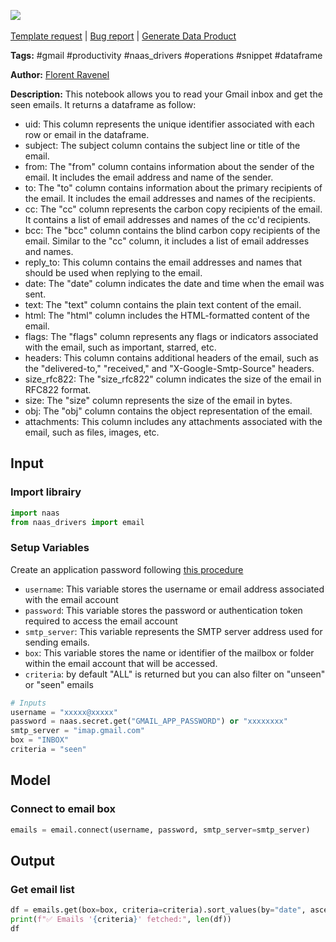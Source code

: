 <a href="https://app.naas.ai/user-redirect/naas/downloader?url=https://raw.githubusercontent.com/jupyter-naas/awesome-notebooks/master/Gmail/Gmail_Get_seen_emails.ipynb" target="_parent"><img src="https://naasai-public.s3.eu-west-3.amazonaws.com/Open_in_Naas_Lab.svg"/></a><br><br><a href="https://github.com/jupyter-naas/awesome-notebooks/issues/new?assignees=&labels=&template=template-request.md&title=Tool+-+Action+of+the+notebook+">Template request</a> | <a href="https://github.com/jupyter-naas/awesome-notebooks/issues/new?assignees=&labels=bug&template=bug_report.md&title=Gmail+-+Get+seen+emails:+Error+short+description">Bug report</a> | <a href="https://app.naas.ai/user-redirect/naas/downloader?url=https://raw.githubusercontent.com/jupyter-naas/awesome-notebooks/master/Naas/Naas_Start_data_product.ipynb" target="_parent">Generate Data Product</a>

**Tags:** #gmail #productivity #naas_drivers #operations #snippet #dataframe

**Author:** [Florent Ravenel](https://www.linkedin.com/in/florent-ravenel)

**Description:** This notebook allows you to read your Gmail inbox and get the seen emails. It returns a dataframe as follow:
- uid: This column represents the unique identifier associated with each row or email in the dataframe.
- subject: The subject column contains the subject line or title of the email.
- from: The "from" column contains information about the sender of the email. It includes the email address and name of the sender.
- to: The "to" column contains information about the primary recipients of the email. It includes the email addresses and names of the recipients.
- cc: The "cc" column represents the carbon copy recipients of the email. It contains a list of email addresses and names of the cc'd recipients.
- bcc: The "bcc" column contains the blind carbon copy recipients of the email. Similar to the "cc" column, it includes a list of email addresses and names.
- reply_to: This column contains the email addresses and names that should be used when replying to the email.
- date: The "date" column indicates the date and time when the email was sent.
- text: The "text" column contains the plain text content of the email.
- html: The "html" column includes the HTML-formatted content of the email.
- flags: The "flags" column represents any flags or indicators associated with the email, such as important, starred, etc.
- headers: This column contains additional headers of the email, such as the "delivered-to," "received," and "X-Google-Smtp-Source" headers.
- size_rfc822: The "size_rfc822" column indicates the size of the email in RFC822 format.
- size: The "size" column represents the size of the email in bytes.
- obj: The "obj" column contains the object representation of the email.
- attachments: This column includes any attachments associated with the email, such as files, images, etc.

## Input

### Import librairy


```python
import naas
from naas_drivers import email
```

### Setup Variables
Create an application password following [this procedure](https://support.google.com/mail/answer/185833?hl=en)
- `username`: This variable stores the username or email address associated with the email account
- `password`: This variable stores the password or authentication token required to access the email account
- `smtp_server`: This variable represents the SMTP server address used for sending emails.
- `box`: This variable stores the name or identifier of the mailbox or folder within the email account that will be accessed.
- `criteria`: by default "ALL" is returned but you can also filter on "unseen" or "seen" emails


```python
# Inputs
username = "xxxxx@xxxxx"
password = naas.secret.get("GMAIL_APP_PASSWORD") or "xxxxxxxx"
smtp_server = "imap.gmail.com"
box = "INBOX"
criteria = "seen"
```

## Model

### Connect to email box


```python
emails = email.connect(username, password, smtp_server=smtp_server)
```

## Output

### Get email list


```python
df = emails.get(box=box, criteria=criteria).sort_values(by="date", ascending=False)
print(f"✅ Emails '{criteria}' fetched:", len(df))
df
```
